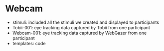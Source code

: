 # Webcam

- stimuli: included all the stimuli we created and displayed to participants
- Tobii-001: eye tracking data captured by Tobii from one participant
- Webcam-001: eye tracking data captured by WebGazer from one participant
- templates: code
